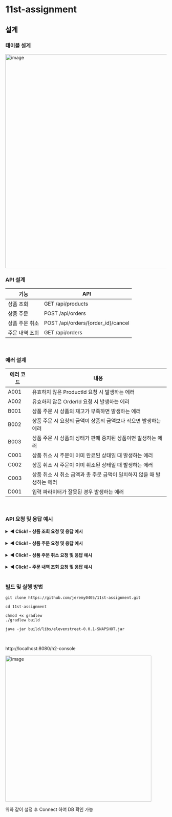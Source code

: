 # 11st-assignment

## 설계

### **테이블 설계**

<img width="669" alt="image" src="https://user-images.githubusercontent.com/81368630/185779893-952bce70-38ab-4d8b-a459-6a07a8ea3d97.png">

<br>

### **API 설계**

| 기능 | API |
|--|--|
| 상품 조회 | GET /api/products |
| 상품 주문 | POST /api/orders |
| 상품 주문 취소 | POST /api/orders/{order_id}/cancel |
| 주문 내역 조회 | GET /api/orders |


<br>

### **에러 설계**

| 에러 코드 | 내용 |
|--|--|
| A001 | 유효하지 않은 ProductId 요청 시 발생하는 에러 |
| A002 | 유효하지 않은 OrderId 요청 시 발생하는 에러 |
| B001 | 상품 주문 시 상품의 재고가 부족하면 발생하는 에러 |
| B002 | 상품 주문 시 요청의 금액이 상품의 금액보다 작으면 발생하는 에러 |
| B003 | 상품 주문 시 상품의 상태가 판매 중지된 상품이면 발생하는 에러 |
| C001 | 상품 취소 시 주문이 이미 완료된 상태일 때 발생하는 에러 |
| C002 | 상품 취소 시 주문이 이미 취소된 상태일 때 발생하는 에러 |
| C003 | 상품 취소 시 취소 금액과 총 주문 금액이 일치하지 않을 때 발생하는 에러 |
| D001 | 입력 파라미터가 잘못된 경우 발생하는 에러 |

<br>

### **API 요청 및 응답 예시**

<details>
<summary><b> ◀️ Click! - 상품 조회 요청 및 응답 예시 </b></summary>
<div markdown="1">

<br>

**기능**

- display_date 기준으로 전시중인 상품을 페이징 처리하여 반환한다.

**API**

- `GET /api/products`

**Query Param**

- Required
    - None
- Option
    - display_date
        - display_date=2022-08-21T00:00
        - 미입력시 default: 현재시간
    - page
        - page=1
        - 미입력시 default: page=0

**Error Response**

- display_date의 ISO Date Time Format이 잘못되었을 때
- `GET http://localhost:8080/api/products?display_date=2022-08-21T00&page=0`

- Http Status: 400
```json
{
    "errorResponse": {
        "code": "D001",
        "message": "요청이 올바르지 않습니다"
    },
    "errors": [
        {
            "field": "display_date",
            "value": "2022-08-21T00",
            "reason": "typeMismatch"
        }
    ]
}
```

**Success Response**

- `GET http://localhost:8080/api/products?display_date=2022-08-21T00:00&page=1`
- Http Status: 200
```json
{
	"content": [
		{
			"id": 6,
			"name": "(아마존)Corsai 벤전스LPX DDR4 데스크톱 메모리 키트 16GB (2x8GB) 블랙(CMK16GX4M2B3200C16)",
			"price": 84270,
			"quantity": 30,
			"sellerId": 3,
			"sellerName": "하이닉스",
			"status": "SALE"
		},
		{
			"id": 7,
			"name": "갤럭시S22",
			"price": 1200000,
			"quantity": 30,
			"sellerId": 4,
			"sellerName": "삼성",
			"status": "SALE"
		},
		{
			"id": 8,
			"name": "갤럭시 워치 4",
			"price": 220000,
			"quantity": 60,
			"sellerId": 4,
			"sellerName": "삼성",
			"status": "SALE"
		},
		{
			"id": 9,
			"name": "갤럭시S10",
			"price": 1000000,
			"quantity": 100,
			"sellerId": 4,
			"sellerName": "삼성",
			"status": "SUSPENDED"
		},
		{
			"id": 10,
			"name": "갤럭시 버즈 프로",
			"price": 330000,
			"quantity": 100,
			"sellerId": 4,
			"sellerName": "삼성",
			"status": "SALE"
		}
	],
	"pageable": {
		"sort": {
			"sorted": false,
			"unsorted": true,
			"empty": true
		},
		"pageNumber": 1,
		"pageSize": 5,
		"offset": 5,
		"paged": true,
		"unpaged": false
	},
	"totalPages": 2,
	"totalElements": 10,
	"last": true,
	"numberOfElements": 5,
	"sort": {
		"sorted": false,
		"unsorted": true,
		"empty": true
	},
	"size": 5,
	"number": 1,
	"first": false,
	"empty": false
}
```

**특이 사항**
- 캐시 적용
- spring.jpa.default_batch_fetch_size를 통한 N+1 쿼리 해결

</div>
</details>

<br>

<details>
<summary><b> ◀️ Click! - 상품 주문 요청 및 응답 예시 </b></summary>
<div markdown="1">

<br>

**기능**

- 사용자가 상품을 주문하면 주문 수량만큼 상품의 재고가 감소하고 상품이 주문된다.
- 여러 가지 상품을 한 번의 주문에 주문할 수 있다.

**API**

- `POST /api/orders`

**Header**

- `x-user-id:greatpeople`

**Request Body**

```json
{
	"orders": [
		{
			"productId": 2,
			"price": 800000,
			"quantity": 1
		},
		{
			"productId": 4,
			"price": 110000,
			"quantity": 1
		}
	],
	"address": {
		"city": "서울시 송파구",
		"street": "송파대로 567",
		"zipCode": "05503"
	}
}
```

**Error Response**

- Request Body의 productId에 해당하는 상품이 없을 때
- Http Status: 400
```json
{
	"code": "A001",
	"message": "해당 상품이 존재하지 않습니다"
}
```

- Request Body의 수량보다 상품의 재고가 적을 때
- Http Status: 400
```json
{
	"code": "B001",
	"message": "재고가 부족합니다"
}
```

- Request Body의 금액보다 상품의 가격이 클 때
- Http Status: 400
```json
{
	"code": "B002",
	"message": "입금된 금액이 충분하지 않습니다"
}
```

- Request Body의 productId에 해당하는 상품이 판매 중지일 때
- Http Status: 400
```json
{
	"code": "B003",
	"message": "판매 중지된 상품입니다"
}
```

**Success Response**

- 생성된 주문의 식별값을 반환
- Http Status: 201
```json
{
	"orderId": 8
}
```

**특이 사항**
- 비관적 락을 통해 상품의 수량을 감소시켜 동시성 문제 해결
- Entity에 비즈니스 로직을 넣어 Entity가 직접 자신의 정보를 수정하도록 함

</div>
</details>

<br>

<details>
<summary><b> ◀️ Click! - 상품 주문 취소 요청 및 응답 예시 </b></summary>
<div markdown="1">

<br>

**기능**

- 사용자가 상품 주문 취소하면 상품의 재고가 원래대로 돌아가고 주문이 취소된다.

**API**

- `POST /api/orders/{order_id}/cancel`

**Request Body**

```json
{
	"cancelPrice": 4040000
}
```

**Error Response**

- PathVariable의 orderId에 해당하는 주문이 없을 때
- Http Status: 400
```json
{
	"code": "A002",
	"message": "해당 주문이 존재하지 않습니다"
}
```

- PathVariable의 orderId에 해당하는 주문이 완료된 상태일 때
- Http Status: 400
```json
{
	"code": "C001",
	"message": "이미 완료된 주문은 취소가 불가능합니다"
}
```

- PathVariable의 orderId에 해당하는 주문이 이미 취소 상태일 때
- Http Status: 400
```json
{
	"code": "C002",
	"message": "이미 취소된 주문은 취소가 불가능합니다"
}
```

- Request Body의 취소 금액과 총 주문 금액이 일치하지 않을 때
- Http Status: 400
```json
{
	"code": "C003",
	"message": "취소 금액과 총 주문 금액이 일치하지 않습니다."
}
```

**Success Response**

- 취소된 주문의 식별값을 반환
- Http Status: 200
```json
{
	"orderId": 1
}
```

**특이 사항**

- Entity에 비즈니스 로직을 넣어 Entity가 직접 자신의 정보를 수정하도록 함

</div>
</details>

<br>

<details>
<summary><b> ◀️ Click! - 주문 내역 조회 요청 및 응답 예시 </b></summary>
<div markdown="1">

<br>

**기능**

- start_date, end_date 사이에 해당하는 회원의 주문 내역을 페이징 처리하여 반환한다.

**API**

- `GET /api/products`

**Header**

- `x-user-id:greatpeople`

**Query Param**

- Required
    - start_date
    - end_date
    
**Error Response**

- start_date 또는 end_date의 ISO Date Time Format이 잘못되었을 때
- `GET http://localhost:8080/api/orders?start_date=2022-06-20&end_date=2022-08-21T00:00`
- Http Status: 400
```json
{
  "errorResponse": {
    "code": "D001",
    "message": "요청이 올바르지 않습니다"
  },
  "errors": [
    {
      "field": "start_date",
      "value": "2022-06-20",
      "reason": "typeMismatch"
    }
  ]
}
```

- start_date가 end_date보다 이후의 Date Time 일 때
- `GET http://localhost:8080/api/orders?start_date=9999-12-20&end_date=2022-08-21T00:00`
- Http Status: 400
```json
{
  "code": "D001",
  "message": "요청이 올바르지 않습니다"
}
```


**Success Response**

- `GET http://localhost:8080/api/orders?start_date=2022-06-20T00:00&end_date=2022-08-21T00:00`
- Http Status: 200
```json
{
  "content": [
    {
      "orderId": 2,
      "orderHistories": [
        {
          "productName": "문화상품권",
          "productPrice": 50000,
          "orderPrice": 500000,
          "orderQuantity": 10
        }
      ],
      "address": {
        "city": "서울시 송파구",
        "street": "송파대로 567",
        "zipCode": "05503"
      }
    },
    {
      "orderId": 3,
      "orderHistories": [
        {
          "productName": "(아마존)Corsai 벤전스LPX DDR4 데스크톱 메모리 키트 16GB (2x8GB) 블랙(CMK16GX4M2B3200C16)",
          "productPrice": 84270,
          "orderPrice": 84270,
          "orderQuantity": 1
        }
      ],
      "address": {
        "city": "서울시 송파구",
        "street": "송파대로 567",
        "zipCode": "05503"
      }
    },
    {
      "orderId": 4,
      "orderHistories": [
        {
          "productName": "아이패드",
          "productPrice": 800000,
          "orderPrice": 800000,
          "orderQuantity": 1
        },
        {
          "productName": "애플팬슬",
          "productPrice": 110000,
          "orderPrice": 110000,
          "orderQuantity": 1
        }
      ],
      "address": {
        "city": "서울시 송파구",
        "street": "송파대로 567",
        "zipCode": "05503"
      }
    },
    {
      "orderId": 5,
      "orderHistories": [
        {
          "productName": "갤럭시 버즈 프로",
          "productPrice": 330000,
          "orderPrice": 330000,
          "orderQuantity": 1
        }
      ],
      "address": {
        "city": "서울시 송파구",
        "street": "송파대로 567",
        "zipCode": "05503"
      }
    },
    {
      "orderId": 6,
      "orderHistories": [
        {
          "productName": "맥북프로",
          "productPrice": 3400000,
          "orderPrice": 3400000,
          "orderQuantity": 1
        }
      ],
      "address": {
        "city": "서울시 송파구",
        "street": "송파대로 567",
        "zipCode": "05503"
      }
    }
  ],
  "pageable": {
    "sort": {
      "unsorted": true,
      "sorted": false,
      "empty": true
    },
    "pageNumber": 0,
    "pageSize": 5,
    "offset": 0,
    "paged": true,
    "unpaged": false
  },
  "totalPages": 1,
  "totalElements": 5,
  "last": true,
  "numberOfElements": 5,
  "number": 0,
  "first": true,
  "size": 5,
  "sort": {
    "unsorted": true,
    "sorted": false,
    "empty": true
  },
  "empty": false
}
```

**특이 사항**

- spring.jpa.default_batch_fetch_size를 통한 N+1 쿼리 해결 

</div>
</details>


<br>


### 빌드 및 실행 방법

```text
git clone https://github.com/jeremy0405/11st-assignment.git

cd 11st-assignment

chmod +x gradlew
./gradlew build

java -jar build/libs/elevenstreet-0.0.1-SNAPSHOT.jar
```


<br>

http://localhost:8080/h2-console

<img width="456" alt="image" src="https://user-images.githubusercontent.com/81368630/185780913-de202727-c16d-4dfd-93a9-4ff29fa5bebf.png">

위와 같이 설정 후 Connect 하여 DB 확인 가능

